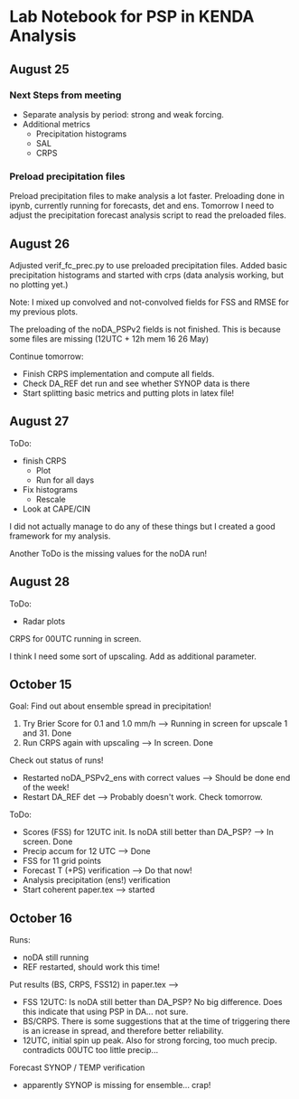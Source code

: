 # Lab Notebook for PSP in KENDA Analysis

## August 25

### Next Steps from meeting
- Separate analysis by period: strong and weak forcing. 
- Additional metrics
    - Precipitation histograms
    - SAL
    - CRPS

### Preload precipitation files
Preload precipitation files to make analysis a lot faster. 
Preloading done in ipynb, currently running for forecasts, det and ens.
Tomorrow I need to adjust the precipitation forecast analysis script to read the preloaded files. 

## August 26
Adjusted verif_fc_prec.py to use preloaded precipitation files. Added basic precipitation histograms and started with crps (data analysis working, but no plotting yet.)

Note: I mixed up convolved and not-convolved fields for FSS and RMSE for my previous plots. 

The preloading of the noDA_PSPv2 fields is not finished. This is because some files are missing (12UTC + 12h mem 16 26 May)

Continue tomorrow:
- Finish CRPS implementation and compute all fields. 
- Check DA_REF det run and see whether SYNOP data is there
- Start splitting basic metrics and putting plots in latex file!

## August 27

ToDo:
- finish CRPS
    - Plot
    - Run for all days
- Fix histograms
    - Rescale
- Look at CAPE/CIN

I did not actually manage to do any of these things but I created a good framework for my analysis.

Another ToDo is the missing values for the noDA run!


## August 28

ToDo:
- Radar plots

CRPS for 00UTC running in screen.

I think I need some sort of upscaling. Add as additional parameter.


## October 15

Goal: Find out about ensemble spread in precipitation!

1. Try Brier Score for 0.1 and 1.0 mm/h --> Running in screen for upscale 1 and 31. Done
2. Run CRPS again with upscaling --> In screen. Done

Check out status of runs!

- Restarted noDA_PSPv2_ens with correct values --> Should be done end of the week!
- Restart DA_REF det --> Probably doesn't work. Check tomorrow.

ToDo:
- Scores (FSS) for 12UTC init. Is noDA still better than DA_PSP? --> In screen. Done
- Precip accum for 12 UTC --> Done
- FSS for 11 grid points
- Forecast T (+PS) verification --> Do that now!
- Analysis precipitation (ens!) verification
- Start coherent paper.tex --> started


## October 16

Runs:
- noDA still running
- REF restarted, should work this time!

Put results (BS, CRPS, FSS12) in paper.tex --> 
- FSS 12UTC: Is noDA still better than DA_PSP? No big difference. Does this indicate that using PSP in DA... not sure.
- BS/CRPS. There is some suggestions that at the time of triggering there is an icrease in spread, and therefore better reliability.
- 12UTC, initial spin up peak. Also for strong forcing, too much precip. contradicts 00UTC too little precip... 

Forecast SYNOP / TEMP verification
- apparently SYNOP is missing for ensemble... crap!


